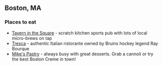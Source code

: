 
## Boston, MA

### Places to eat
- [Tavern in the Square](http://taverninthesquare.com) - scratch kitchen sports pub with lots of local micro-brews on tap
- [Tresca](http://trescanorthend.com) - authentic Italian ristorante owned by Bruins hockey legend Ray Bourque
- [Mike's Pastry](http://www.mikespastry.com) - always busy with great desserts. Grab a cannoli or try the best Boston Creme in town!
